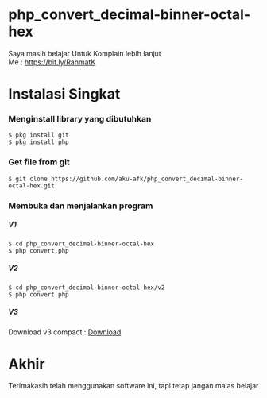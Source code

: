 # php_convert_decimal-binner-octal-hex
 Saya masih belajar
 Untuk Komplain lebih lanjut</br>
 Me : https://bit.ly/RahmatK

# Instalasi Singkat

### Menginstall library yang dibutuhkan
```
$ pkg install git
$ pkg install php
```

### Get file from git
```
$ git clone https://github.com/aku-afk/php_convert_decimal-binner-octal-hex.git
```

### Membuka dan menjalankan program

##### V1
```
$ cd php_convert_decimal-binner-octal-hex
$ php convert.php
```

##### V2
```
$ cd php_convert_decimal-binner-octal-hex/v2
$ php convert.php
```

##### V3
Download v3 compact : <a href="https://raw.githubusercontent.com/aku-afk/php_convert_decimal-binner-octal-hex/master/v3/convert">Download</a>

# Akhir
Terimakasih telah menggunakan software ini,
tapi tetap jangan malas belajar</br></br>

